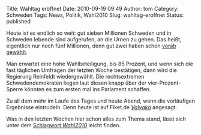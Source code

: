 Title: Wahltag eröffnet
Date: 2010-09-19 09:49
Author: tom
Category: Schweden
Tags: News, Politik, Wahl2010
Slug: wahltag-eroffnet
Status: published

Heute ist es endlich so weit: gut sieben Millionen Schweden und in
Schweden lebende sind aufgerufen, an die Urnen zu gehen. Das heißt,
eigentlich nur noch fünf Millionen, denn gut zwei haben schon
[vorab](http://www.fiket.de/2010/09/07/wahlmoglichkeiten/)
[gewählt](http://www.fiket.de/2010/09/01/ran-an-die-urnen/).

Man erwartet eine hohe Wahlbeteiligung, bis 85 Prozent, und wenn sich
die fast täglichen Umfragen der letzten Woche bestätigen, dann wird die
Regierung Reinfeldt wiedergewählt. Die rechtsextremen Schwedendemokraten
liegen laut diesen knapp über der vier-Prozent-Sperre könnten es zum
ersten mal ins Parlament schaffen.

Zu all dem mehr im Laufe des Tages und heute Abend, wenn die vorläufigen
Ergebnisse eintrudeln. Denn heute ist auf Fiket.de
[*Valvaka*](http://www.fiket.de/2009/06/07/wort-der-woche-valvaka/)
angesagt.

Was in den letzten Wochen hier schon alles zum Thema stand, lässt sich
unter dem [Schlagwort *Wahl2010*](http://www.fiket.de/tag/wahl2010/)
leicht finden.

